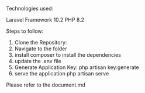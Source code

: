 Technologies used:

Laravel Framework 10.2
PHP 8.2

Steps to follow:

1. Clone the Repository:
2. Navigate to the folder
3. install composer to install the dependencies
4. update the .env file
5. Generate Application Key: php artisan key:generate
6. serve the application php artisan serve

Please refer to the document.md
